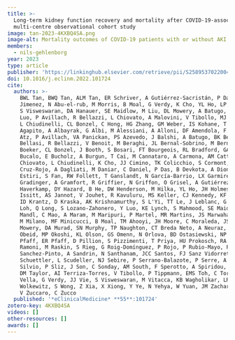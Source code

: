 ```yaml
---
title: >-
  Long-term kidney function recovery and mortality after COVID-19-associated acute kidney injury: an international
  multi-centre observational cohort study
image: tan-2023-4KXBQ4SA.png
image-alt: Mortality outcomes of COVID-19 patients with or without AKI
members:
  - nils-gehlenborg
year: 2023
type: article
publisher: 'https://linkinghub.elsevier.com/retrieve/pii/S2589537022004540'
doi: 10.1016/j.eclinm.2022.101724
cite:
  authors: >-
    BWL Tan, BWQ Tan, ALM Tan, ER Schriver, A Gutiérrez-Sacristán, P Das, W Yuan, MR Hutch, N García Barrio, M Pedrera
    Jimenez, N Abu-el-rub, M Morris, B Moal, G Verdy, K Cho, YL Ho, LP Patel, A Dagliati, A Neuraz, JG Klann, AM South,
    S Visweswaran, DA Hanauer, SE Maidlow, M Liu, DL Mowery, A Batugo, A Makoudjou, P Tippmann, D Zöller, GA Brat, Y
    Luo, P Avillach, R Bellazzi, L Chiovato, A Malovini, V Tibollo, MJ Samayamuthu, P Serrano Balazote, Z Xia, NHW Loh,
    L Chiudinelli, CL Bonzel, C Hong, HG Zhang, GM Weber, IS Kohane, T Cai, GS Omenn, JH Holmes, KY Ngiam, JR Aaron, G
    Agapito, A Albayrak, G Albi, M Alessiani, A Alloni, DF Amendola, F Angoulvant, LLLJ Anthony, BJ Aronow, F Ashraf, A
    Atz, P Avillach, VA Panickan, PS Azevedo, J Balshi, A Batugo, BK Beaulieu-Jones, BR Beaulieu-Jones, DS Bell, A
    Bellasi, R Bellazzi, V Benoit, M Beraghi, JL Bernal-Sobrino, M Bernaux, R Bey, S Bhatnagar, A Blanco-Martínez, M
    Boeker, CL Bonzel, J Booth, S Bosari, FT Bourgeois, RL Bradford, GA Brat, S Bréant, NW Brown, R Bruno, WA Bryant, M
    Bucalo, E Bucholz, A Burgun, T Cai, M Cannataro, A Carmona, AM Cattelan, C Caucheteux, J Champ, J Chen, KY Chen, L
    Chiovato, L Chiudinelli, K Cho, JJ Cimino, TK Colicchio, S Cormont, S Cossin, JB Craig, JL Cruz-Bermúdez, J
    Cruz-Rojo, A Dagliati, M Daniar, C Daniel, P Das, B Devkota, A Dionne, R Duan, J Dubiel, SL DuVall, L Esteve, H
    Estiri, S Fan, RW Follett, T Ganslandt, N García-Barrio, LX Garmire, N Gehlenborg, EJ Getzen, A Geva, TG González, T
    Gradinger, A Gramfort, R Griffier, N Griffon, O Grisel, A Gutiérrez-Sacristán, PH Guzzi, L Han, DA Hanauer, C
    Haverkamp, DY Hazard, B He, DW Henderson, M Hilka, YL Ho, JH Holmes, JP Honerlaw, C Hong, KM Huling, MR Hutch, RW
    Issitt, AS Jannot, V Jouhet, R Kavuluru, MS Keller, CJ Kennedy, KF Kernan, DA Key, K Kirchoff, JG Klann, IS Kohane,
    ID Krantz, D Kraska, AK Krishnamurthy, S L'Yi, TT Le, J Leblanc, G Lemaitre, L Lenert, D Leprovost, M Liu, NH Will
    Loh, Q Long, S Lozano-Zahonero, Y Luo, KE Lynch, S Mahmood, SE Maidlow, A Makoudjou, S Makwana, A Malovini, KD
    Mandl, C Mao, A Maram, M Maripuri, P Martel, MR Martins, JS Marwaha, AJ Masino, M Mazzitelli, DR Mazzotti, A Mensch,
    M Milano, MF Minicucci, B Moal, TM Ahooyi, JH Moore, C Moraleda, JS Morris, M Morris, KL Moshal, S Mousavi, DL
    Mowery, DA Murad, SN Murphy, TP Naughton, CT Breda Neto, A Neuraz, J Newburger, KY Ngiam, WFM Njoroge, JB Norman, J
    Obeid, MP Okoshi, KL Olson, GS Omenn, N Orlova, BD Ostasiewski, NP Palmer, N Paris, LP Patel, M Pedrera-Jiménez, AC
    Pfaff, ER Pfaff, D Pillion, S Pizzimenti, T Priya, HU Prokosch, RA Prudente, A Prunotto, V Quirós-González, RB
    Ramoni, M Raskin, S Rieg, G Roig-Domínguez, P Rojo, P Rubio-Mayo, P Sacchi, C Sáez, E Salamanca, MJ Samayamuthu, LN
    Sanchez-Pinto, A Sandrin, N Santhanam, JCC Santos, FJ Sanz Vidorreta, M Savino, ER Schriver, P Schubert, J
    Schuettler, L Scudeller, NJ Sebire, P Serrano-Balazote, P Serre, A Serret-Larmande, M Shah, ZS Hossein Abad, D
    Silvio, P Sliz, J Son, C Sonday, AM South, F Sperotto, A Spiridou, ZH Strasser, ALM Tan, BWQ Tan, BWL Tan, SE Tanni,
    DM Taylor, AI Terriza-Torres, V Tibollo, P Tippmann, EMS Toh, C Torti, EM Trecarichi, AK Vallejos, G Varoquaux, ME
    Vella, G Verdy, JJ Vie, S Visweswaran, M Vitacca, KB Wagholikar, LR Waitman, X Wang, D Wassermann, GM Weber, M
    Wolkewitz, S Wong, Z Xia, X Xiong, Y Ye, N Yehya, W Yuan, JM Zachariasse, JJ Zahner, A Zambelli, HG Zhang, D Zöller,
    V Zuccaro, C Zucco
  published: '*eClinicalMedicine* **55**:101724'
zotero-key: 4KXBQ4SA
videos: []
other-resources: []
awards: []
---
```


